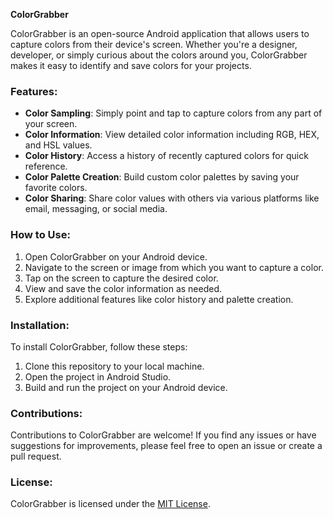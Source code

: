 **ColorGrabber**

ColorGrabber is an open-source Android application that allows users to capture colors from their device's screen. Whether you're a designer, developer, or simply curious about the colors around you, ColorGrabber makes it easy to identify and save colors for your projects.

### Features:

- **Color Sampling**: Simply point and tap to capture colors from any part of your screen.
- **Color Information**: View detailed color information including RGB, HEX, and HSL values.
- **Color History**: Access a history of recently captured colors for quick reference.
- **Color Palette Creation**: Build custom color palettes by saving your favorite colors.
- **Color Sharing**: Share color values with others via various platforms like email, messaging, or social media.

### How to Use:

1. Open ColorGrabber on your Android device.
2. Navigate to the screen or image from which you want to capture a color.
3. Tap on the screen to capture the desired color.
4. View and save the color information as needed.
5. Explore additional features like color history and palette creation.

### Installation:

To install ColorGrabber, follow these steps:

1. Clone this repository to your local machine.
2. Open the project in Android Studio.
3. Build and run the project on your Android device.

### Contributions:

Contributions to ColorGrabber are welcome! If you find any issues or have suggestions for improvements, please feel free to open an issue or create a pull request.

### License:

ColorGrabber is licensed under the [MIT License](LICENSE).
